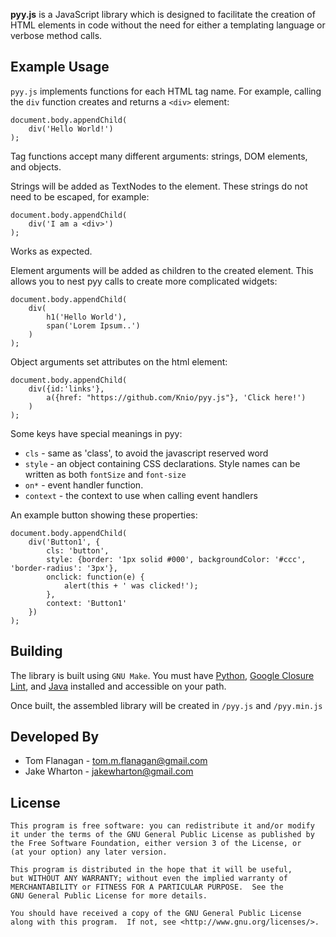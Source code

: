 __pyy.js__ is a JavaScript library which is designed to facilitate the creation
of HTML elements in code without the need for either a templating language or
verbose method calls.



Example Usage
-------------

`pyy.js` implements functions for each HTML tag name. For example, calling the `div` function creates and returns a `<div>` element:

    document.body.appendChild(
        div('Hello World!')
    );


Tag functions accept many different arguments: strings, DOM elements, and objects.

Strings will be added as TextNodes to the element. These strings do not need to be escaped, for example:

    document.body.appendChild(
        div('I am a <div>')
    ); 

Works as expected.


Element arguments will be added as children to the created element. This allows you to nest pyy calls to create more complicated widgets:

    document.body.appendChild( 
        div(
            h1('Hello World'), 
            span('Lorem Ipsum..')
        )
    );

Object arguments set attributes on the html element:

    document.body.appendChild(
        div({id:'links'},
            a({href: "https://github.com/Knio/pyy.js"}, 'Click here!')
        )
    );


Some keys have special meanings in pyy:

* `cls` - same as 'class', to avoid the javascript reserved word
* `style` - an object containing CSS declarations. Style names can be written as both `fontSize` and `font-size`
* `on*` - event handler function. 
* `context` - the context to use when calling event handlers

An example button showing these properties:

    document.body.appendChild(
        div('Button1', {
            cls: 'button', 
            style: {border: '1px solid #000', backgroundColor: '#ccc', 'border-radius': '3px'},
            onclick: function(e) {
                alert(this + ' was clicked!');
            },
            context: 'Button1'
        })
    );



Building
--------

The library is built using `GNU Make`. 
You must have [Python][2], [Google Closure Lint][3], and
[Java][4] installed and accessible on your path.

Once built, the assembled library will be created in `/pyy.js` and `/pyy.min.js`


Developed By
------------

 * Tom Flanagan - <tom.m.flanagan@gmail.com>
 * Jake Wharton - <jakewharton@gmail.com>



License
-------

    This program is free software: you can redistribute it and/or modify
    it under the terms of the GNU General Public License as published by
    the Free Software Foundation, either version 3 of the License, or
    (at your option) any later version.

    This program is distributed in the hope that it will be useful,
    but WITHOUT ANY WARRANTY; without even the implied warranty of
    MERCHANTABILITY or FITNESS FOR A PARTICULAR PURPOSE.  See the
    GNU General Public License for more details.

    You should have received a copy of the GNU General Public License
    along with this program.  If not, see <http://www.gnu.org/licenses/>.



 [1]: http://pyyjs.com/
 [2]: http://www.python.org/getit/
 [3]: http://code.google.com/closure/utilities/docs/linter_howto.html
 [4]: http://www.java.com/en/download/
 [5]: http://code.google.com/closure/compiler/
